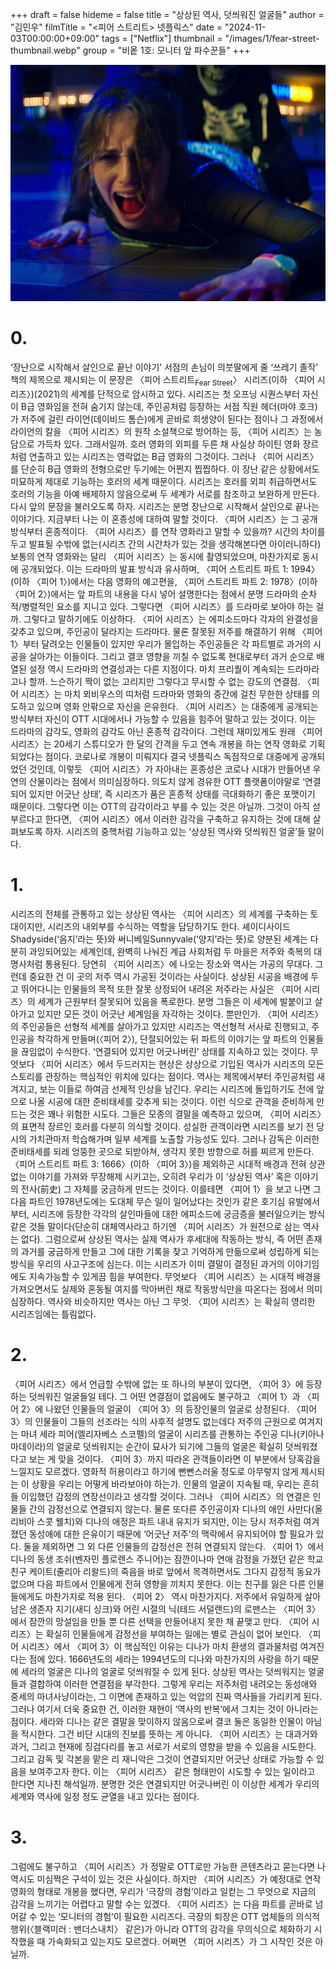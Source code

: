 +++
draft = false
hideme = false
title = "상상된 역사, 덧씌워진 얼굴들"
author = "김민우"
filmTitle = "<피어 스트리트> 넷플릭스"
date = "2024-11-03T00:00:00+09:00"
tags = ["Netflix"]
thumbnail = "/images/1/fear-street-thumbnail.webp"
group = "비옽 1호: 모니터 앞 파수꾼들"
+++

![Fear Street](/images/1/fear-street-1.webp)

# 0.

‘장난으로 시작해서 살인으로 끝난 이야기’
서점의 손님이 의붓딸에게 줄 ‘쓰레기 졸작’ 책의 제목으로 제시되는 이 문장은 〈피어 스트리트<sub>Fear Street</sub>〉 시리즈(이하 〈피어 시리즈〉)(2021)의 세계를 단적으로 암시하고 있다. 시리즈는 첫 오프닝 시퀀스부터 자신이 B급 영화임을 전혀 숨기지 않는데, 주인공처럼 등장하는 서점 직원 헤더(마야 호크)가 저주에 걸린 라이언(데이비드 톰슨)에게 곧바로 희생양이 된다는 점이나 그 과정에서 라이언의 칼을 〈피어 시리즈〉의 원작 소설책으로 방어하는 등, 〈피어 시리즈〉는 농담으로 가득차 있다. 그래서일까. 호러 영화의 외피를 두른 채 사실상 하이틴 영화 장르처럼 연출하고 있는 시리즈는 영락없는 B급 영화의 그것이다. 그러나 〈피어 시리즈〉를 단순히 B급 영화의 전형으로만 두기에는 어쩐지 찝찝하다. 이 장난 같은 상황에서도 미묘하게 제대로 기능하는 호러의 세계 때문이다. 시리즈는 호러를 외피 취급하면서도 호러의 기능을 아예 배제하지 않음으로써 두 세계가 서로를 참조하고 보완하게 만든다. 다시 앞의 문장을 불러오도록 하자. 시리즈는 분명 장난으로 시작해서 살인으로 끝나는 이야기다. 지금부터 나는 이 혼종성에 대하여 말할 것이다.
〈피어 시리즈〉는 그 공개 방식부터 혼종적이다. 〈피어 시리즈〉를 연작 영화라고 말할 수 있을까? 시간의 차이를 두고 발표될 수밖에 없는(시리즈 간의 시간차가 있는 것을 생각해본다면 아이러니하다) 보통의 연작 영화와는 달리 〈피어 시리즈〉는 동시에 촬영되었으며, 마찬가지로 동시에 공개되었다. 이는 드라마의 발표 방식과 유사하며, 〈피어 스트리트 파트 1: 1994〉(이하 〈피어 1〉)에서는 다음 영화의 예고편을, 〈피어 스트리트 파트 2: 1978〉(이하 〈피어 2〉)에서는 앞 파트의 내용을 다시 넣어 설명한다는 점에서 분명 드라마의 순차적/병렬적인 요소를 지니고 있다. 그렇다면 〈피어 시리즈〉를 드라마로 보아야 하는 걸까. 그렇다고 말하기에도 이상하다. 〈피어 시리즈〉는 에피소드마다 각자의 완결성을 갖추고 있으며, 주인공이 달라지는 드라마다. 물론 잘못된 저주를 해결하기 위해 〈피어 1〉부터 달려오는 인물들이 있지만 우리가 몰입하는 주인공들은 각 파트별로 과거의 시공을 살아가는 이들이다. 그리고 결코 영향을 끼칠 수 없도록 현대로부터 과거 순으로 배열된 설정 역시 드라마의 연결성과는 다른 지점이다. 마치 프리퀄이 계속되는 드라마라고나 할까. 느슨하기 짝이 없는 고리지만 그렇다고 무시할 수 없는 강도의 연결점. 〈피어 시리즈〉는 마치 뫼비우스의 띠처럼 드라마와 영화의 중간에 걸친 무한한 상태를 의도하고 있으며 영화 안팎으로 자신을 은유한다. 〈피어 시리즈〉는 대중에게 공개되는 방식부터 자신이 OTT 시대에서나 가능할 수 있음을 힘주어 말하고 있는 것이다. 이는 드라마의 감각도, 영화의 감각도 아닌 혼종적 감각이다. 그런데 재미있게도 원래 〈피어 시리즈〉는 20세기 스튜디오가 한 달의 간격을 두고 연속 개봉을 하는 연작 영화로 기획되었다는 점이다. 코로나로 개봉이 미뤄지다 결국 넷플릭스 독점작으로 대중에게 공개되었던 것인데, 이렇듯 〈피어 시리즈〉가 자아내는 혼종성은 코로나 시대가 만들어낸 우연의 산물이라는 점에서 의미심장하다. 의도치 않게 경유한 OTT 플랫폼이야말로 ‘연결되어 있지만 어긋난 상태’, 즉 시리즈가 품은 혼종적 상태를 극대화하기 좋은 포맷이기 때문이다. 그렇다면 이는 OTT의 감각이라고 부를 수 있는 것은 아닐까. 그것이 아직 섣부르다고 한다면, 〈피어 시리즈〉에서 이러한 감각을 구축하고 유지하는 것에 대해 살펴보도록 하자. 시리즈의 중핵처럼 기능하고 있는 ‘상상된 역사와 덧씌워진 얼굴’들 말이다.

# 1.

시리즈의 전체를 관통하고 있는 상상된 역사는 〈피어 시리즈〉의 세계를 구축하는 토대이지만, 시리즈의 내외부를 수식하는 역할을 담당하기도 한다. 셰이디사이드Shadyside(‘음지’라는 뜻)와 써니베일Sunnyvale(‘양지’라는 뜻)로 양분된 세계는 다분히 과잉되어있는 세계인데, 완벽히 나눠진 계급 사회처럼 두 마을은 저주와 축복의 대명사처럼 통용된다. 당연히 〈피어 시리즈〉에 나오는 장소와 역사는 가공의 무대다. 그런데 중요한 건 이 곳의 저주 역시 가공된 것이라는 사실이다. 상상된 시공을 배경에 두고 뛰어다니는 인물들의 목적 또한 잘못 상정되어 내려온 저주라는 사실은 〈피어 시리즈〉의 세계가 근원부터 잘못되어 있음을 폭로한다. 분명 그들은 이 세계에 발붙이고 살아가고 있지만 모든 것이 어긋난 세계임을 자각하는 것이다. 뿐만인가. 〈피어 시리즈〉의 주인공들은 선형적 세계를 살아가고 있지만 시리즈는 역선형적 서사로 진행되고, 주인공을 착각하게 만들며(〈피어 2〉), 단절되어있는 뒤 파트의 이야기는 앞 파트의 인물들을 끊임없이 수식한다. ‘연결되어 있지만 어긋나버린’ 상태를 지속하고 있는 것이다.
무엇보다 〈피어 시리즈〉에서 두드러지는 현상은 상상으로 기입된 역사가 시리즈의 모든 스토리를 관장하는 핵심적인 위치에 있다는 점이다. 역사는 제목에서부터 주인공처럼 새겨지고, 보는 이들로 하여금 선제적 인상을 남긴다. 우리는 시리즈에 돌입하기도 전에 앞으로 나올 시공에 대한 준비태세를 갖추게 되는 것이다. 이런 식으로 관객을 준비하게 만드는 것은 꽤나 위험한 시도다. 그들은 모종의 결말을 예측하고 있으며, 〈피어 시리즈〉의 표면적 장르인 호러를 다분히 의식할 것이다. 성실한 관객이라면 시리즈를 보기 전 당시의 가치관마저 학습해가며 일부 세계를 노출할 가능성도 있다. 그러나 감독은 이러한 준비태세를 되레 엉뚱한 곳으로 되받아쳐, 생각지 못한 방향으로 허를 찌르게 만든다. 〈피어 스트리트 파트 3: 1666〉(이하 〈피어 3〉)을 제외하곤 시대적 배경과 전혀 상관없는 이야기를 가져와 무장해제 시키고는, 오히려 우리가 이 ‘상상된 역사’ 혹은 이야기의 전사(前史) 그 자체를 궁금하게 만드는 것이다. 이를테면 〈피어 1〉을 보고 나면 그 다음 파트인 1978년도에는 도대체 무슨 일이 일어났다는 것인가 같은 호기심 유발에서부터, 시리즈에 등장한 각각의 살인마들에 대한 에피소드에 궁금증을 불러일으키는 방식 같은 것들 말이다(단순히 대체역사라고 하기엔 〈피어 시리즈〉가 원전으로 삼는 역사는 없다). 그럼으로써 상상된 역사는 실제 역사가 후세대에 작동하는 방식, 즉 어떤 존재의 과거를 궁금하게 만들고 그에 대한 기록을 찾고 기억하게 만듦으로써 성립하게 되는 방식을 우리의 사고구조에 심는다. 이는 시리즈가 이미 결말이 결정된 과거의 이야기임에도 지속가능할 수 있게끔 힘을 부여한다. 무엇보다 〈피어 시리즈〉는 시대적 배경을 가져오면서도 실제와 혼동될 여지를 막아버린 채로 작동방식만을 따온다는 점에서 의미심장하다. 역사와 비슷하지만 역사는 아닌 그 무엇. 〈피어 시리즈〉는 확실히 영리한 시리즈임에는 틀림없다.

# 2.

〈피어 시리즈〉에서 언급할 수밖에 없는 또 하나의 부분이 있다면, 〈피어 3〉에 등장하는 덧씌워진 얼굴들일 테다. 그 어떤 연결점이 없음에도 불구하고 〈피어 1〉과 〈피어 2〉에 나왔던 인물들의 얼굴이 〈피어 3〉의 등장인물의 얼굴로 상정된다. 〈피어 3〉의 인물들이 그들의 선조라는 식의 사후적 설명도 없는데다 저주의 근원으로 여겨지는 마녀 세라 피어(엘리자베스 스코펠)의 얼굴이 시리즈를 관통하는 주인공 디나(키아나 마데이라)의 얼굴로 덧씌워지는 순간이 묘사가 되기에 그들의 얼굴은 확실히 덧씌워졌다고 보는 게 맞을 것이다. 〈피어 3〉까지 따라온 관객들이라면 이 부분에서 당혹감을 느낄지도 모르겠다. 영화적 허용이라고 하기에 뻔뻔스러울 정도로 아무렇지 않게 제시되는 이 상황을 우리는 어떻게 바라보아야 하는가. 인물의 얼굴이 지속될 때, 우리는 흔히들 이입했던 감정의 연장선이라고 생각할 것이다. 그러나 〈피어 시리즈〉의 연결은 인물들 간의 감정선으로 연결되지 않는다. 물론 또다른 주인공이자 디나의 애인 사만다(올리비아 스콧 웰치)와 디나의 애정은 파트 내내 유지가 되지만, 이는 당시 저주처럼 여겨졌던 동성애에 대한 은유이기 때문에 ‘어긋난 저주’의 맥락에서 유지되어야 할 필요가 있다. 둘을 제외하면 그 외 다른 인물들의 감정선은 전혀 연결되지 않는다. 〈피어 1〉에서 디나의 동생 조쉬(벤자민 플로렌스 주니어)는 잠깐이나마 연애 감정을 가졌던 같은 학교 친구 케이트(줄리아 리왈드)의 죽음을 바로 앞에서 목격하면서도 그다지 감정적 동요가 없으며 다음 파트에서 인물에게 전혀 영향을 끼치지 못한다. 이는 친구를 잃은 다른 인물들에게도 마찬가지로 적용 된다. 〈피어 2〉 역시 마찬가지다. 저주에서 유일하게 살아남은 생존자 지기(새디 싱크)와 어린 시절의 닉(테드 서덜랜드)의 로맨스는 〈피어 3〉에서 잠깐의 망설임을 만들 뿐 다른 선택을 만들어내지 못한 채 끝맺고 만다. 〈피어 시리즈〉는 확실히 인물들에게 감정선을 부여하는 일에는 별로 관심이 없어 보인다.
〈피어 시리즈〉에서 〈피어 3〉이 핵심적인 이유는 디나가 마치 환생의 결과물처럼 여겨진다는 점에 있다. 1666년도의 세라는 1994년도의 디나와 마찬가지의 사랑을 하기 때문에 세라의 얼굴은 디나의 얼굴로 덧씌워질 수 있게 된다. 상상된 역사는 덧씌워지는 얼굴들과 결합하여 이러한 연결점을 부각한다. 그렇게 우리는 저주처럼 내려오는 동성애와 중세의 마녀사냥이라는, 그 이면에 존재하고 있는 억압의 진짜 역사들을 가리키게 된다. 그러나 여기서 더욱 중요한 건, 이러한 재현이 ‘역사의 반복’에서 그치는 것이 아니라는 점이다. 세라와 디나는 같은 결말을 맞이하지 않음으로써 결코 둘은 동일한 인물이 아님을 적시한다. 그건 비단 시대의 진보를 뜻하는 게 아니다. 〈피어 시리즈〉는 대과거와 과거, 그리고 현재에 징검다리를 놓고 서로가 서로의 영향을 받을 수 있음을 시도한다. 그리고 감독 및 각본을 맡은 리 재니악은 그것이 연결되지만 어긋난 상태로 가능할 수 있음을 보여주고자 한다. 이는 〈피어 시리즈〉 같은 형태만이 시도할 수 있는 일이라고 한다면 지나친 해석일까. 분명한 것은 연결되지만 어긋나버린 이 이상한 세계가 우리의 세계와 역사에 일정 정도 균열을 내고 있다는 점이다.

# 3.

그럼에도 불구하고 〈피어 시리즈〉가 정말로 OTT로만 가능한 콘텐츠라고 묻는다면 나 역시도 미심쩍은 구석이 있는 것은 사실이다. 하지만 〈피어 시리즈〉가 예정대로 연작 영화의 형태로 개봉을 했다면, 우리가 ‘극장의 경험’이라고 일컫는 그 무엇으로 지금의 감각을 느끼기는 어렵다고 말할 수는 있겠다. 〈피어 시리즈〉는 다음 파트를 곧바로 넘어갈 수 있는 ‘모니터의 경험’이 필요한 시리즈다. 극장의 퇴장은 OTT 업체들의 의식적 행위(〈블랙미러 : 밴더스내치〉 같은)가 아니라 OTT의 감각을 무의식으로 체화하기 시작했을 때 가속화되고 있는지도 모르겠다. 어쩌면 〈피어 시리즈〉가 그 시작인 것은 아닐까.
